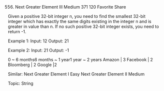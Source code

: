 556. Next Greater Element III
Medium 371 120 Favorite Share

Given a positive 32-bit integer n, you need to find the smallest 32-bit integer which has exactly the same digits existing in the integer n and is greater in value than n. If no such positive 32-bit integer exists, you need to return -1.

Example 1:
Input: 12
Output: 21

Example 2:
Input: 21
Output: -1
 
0 ~ 6 months6 months ~ 1 year1 year ~ 2 years
Amazon | 3 Facebook | 2 Bloomberg | 2 Google |2

Similar:
Next Greater Element I Easy
Next Greater Element II Medium

Topic: String
